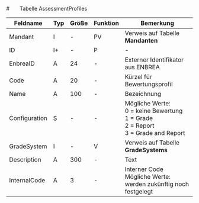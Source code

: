#       Tabelle AssessmentProfiles



| Feldname      | Typ | Größe | Funktion | Bemerkung                                |
|---------------|-----|-------|----------|------------------------------------------|
| Mandant       | I   | -     | PV       | Verweis auf Tabelle **Mandanten**        |
| ID            | I+  | -     | P        | -                                        |
| EnbreaID      | A   | 24    | -        | Externer Identifikator aus ENBREA        |
| Code          | A   | 20    | -        | Kürzel für Bewertungsprofil              |
| Name          | A   | 100   | -        | Bezeichnung                              |
| Configuration | S   | -     | -        | Mögliche Werte:<br/>0 = keine Bewertung<br/>1 = Grade<br/>2 = Report<br/>3 = Grade and Report |
| GradeSystem   | I   | -     | V        | Verweis auf Tabelle **GradeSystems**     |
| Description   | A   | 300   | -        | Text                                     |
| InternalCode  | A   | 3     | -        | Interner Code<br/>Mögliche Werte:<br/>werden zukünftig noch festgelegt |



